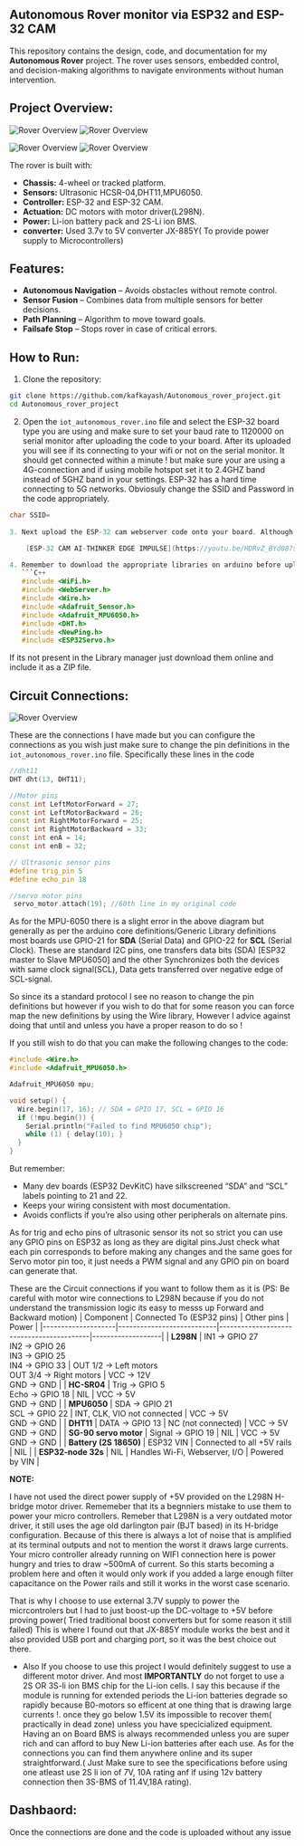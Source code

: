 ## **Autonomous Rover monitor via ESP32 and ESP-32 CAM**

This repository contains the design, code, and documentation for my **Autonomous Rover** project.  The rover uses sensors, embedded control, and decision-making algorithms to navigate environments without human intervention.

 

## Project Overview:

![Rover Overview](docs/images/front_view.png)
![Rover Overview](docs/images/back_view.png)


![Rover Overview](docs/images/top_view.png)
![Rover Overview](docs/images/side_view.png)


The rover is built with:
- **Chassis:** 4-wheel or tracked platform.
- **Sensors:** Ultrasonic HCSR-04,DHT11,MPU6050.
- **Controller:** ESP-32 and ESP-32 CAM.
- **Actuation:** DC motors with motor driver(L298N).
- **Power:** Li-ion battery pack and 2S-Li ion BMS.
- **converter:** Used 3.7v to 5V converter JX-885Y( To provide power supply to Microcontrollers)


## Features:
- **Autonomous Navigation** – Avoids obstacles without remote control.
- **Sensor Fusion** – Combines data from multiple sensors for better decisions.
- **Path Planning** – Algorithm to move toward goals.
- **Failsafe Stop** – Stops rover in case of critical errors.


## How to Run:
1. Clone the repository:
```bash
git clone https://github.com/kafkayash/Autonomous_rover_project.git
cd Autonomous_rover_project
```
2. Open the `iot_autonomous_rover.ino` file and select the ESP-32 board type you are using and make sure to set your baud rate to 1120000 on serial monitor after uploading the code to your board. After its uploaded you will see if its connecting to your wifi or not on the serial monitor. It should get connected within a minute ! but make sure your are using a 4G-connection and if using mobile hotspot set it to 2.4GHZ band instead of 5GHZ band in your settings. ESP-32 has a hard time connecting to 5G networks. Obviosuly change the SSID and Password in the code appropriately.
```c++
char SSID=
   
3. Next upload the ESP-32 cam webserver code onto your board. Although i couldn't put the whole Edge based model onto Github since its very large, you can remove the library and upload it and basic ESP-32 cam AI-Thinker has base level facial detection and recognition, for other objects you need to train it and upload the trained model. I used the Edge Impulse for this, although Tedious you get your imported Model without writing any code for it. The process it quite simple you can Refer to the following Video for reference

    [ESP-32 CAM AI-THINKER EDGE IMPULSE](https://youtu.be/HDRvZ_BYd08?si=7uLiEUAztkoOZQOL)

4. Remember to download the appropriate libraries on arduino before uploaing the code, specifically the following ones. Just type their names in the library manager and you can install them.
   ```C++
   #include <WiFi.h>
   #include <WebServer.h>
   #include <Wire.h>
   #include <Adafruit_Sensor.h>
   #include <Adafruit_MPU6050.h>
   #include <DHT.h>
   #include <NewPing.h>
   #include <ESP32Servo.h>
   ```
If its not present in the Library manager just download them online and include it as a ZIP file.  
## Circuit Connections:
![Rover Overview](docs/images/circuit_connections.png)

These are the connections I have made but you can configure the connections as you wish just make sure to change the pin definitions in the `iot_autonomous_rover.ino` file. Specifically these lines in the code
```C++
//dht11
DHT dht(13, DHT11);

//Motor pins
const int LeftMotorForward = 27;
const int LeftMotorBackward = 26;
const int RightMotorForward = 25;
const int RightMotorBackward = 33;
const int enA = 14;
const int enB = 32;

// Ultrasonic sensor pins
#define trig_pin 5
#define echo_pin 18

//servo motor pins
 servo_motor.attach(19); //60th line in my original code

```
As for the MPU-6050 there is a slight error in the above diagram but generally as per the arduino core definitions/Generic Library definitions most boards use GPIO-21 for **SDA** (Serial Data) and GPIO-22 for **SCL** (Serial Clock). These are standard I2C pins, one transfers data bits (SDA)
[ESP32 master to Slave MPU6050] and the other Synchronizes both the devices with same clock signal(SCL), Data gets transferred over negative edge of SCL-signal.

So since its a standard protocol I see no reason to change the pin definitions but however if you wish to do that for some reason you can force map the new definitions by using the Wire library, However I advice against doing that until and unless you have a proper reason to do so !

If you still wish to do that you can make the following changes to the code:
```C++
#include <Wire.h>
#include <Adafruit_MPU6050.h>

Adafruit_MPU6050 mpu;

void setup() {
  Wire.begin(17, 16); // SDA = GPIO 17, SCL = GPIO 16
  if (!mpu.begin()) {
    Serial.println("Failed to find MPU6050 chip");
    while (1) { delay(10); }
  }
}
```
But remember:
   - Many dev boards (ESP32 DevKitC) have silkscreened “SDA” and “SCL” labels pointing to 21 and 22.
   - Keeps your wiring consistent with most documentation.
   - Avoids conflicts if you’re also using other peripherals on alternate pins.

As for trig and echo pins of ultrasonic sensor its not so strict you can use any GPIO pins on ESP32 as long as they are digital pins.Just check what each pin corresponds to before making any changes and the same goes for Servo motor pin too, it just needs a PWM signal and any GPIO pin on board can generate that.

These are the Circuit connections if you want to follow them as it is (PS: Be careful with motor wire connections to L298N because if you do not understand the transmission logic its easy to messs up Forward and Backward motion)
| Component          | Connected To (ESP32 pins) | Other pins                              | Power             |
|--------------------|---------------------------|------------------------------------------|-------------------|
| **L298N**          | IN1 → GPIO 27 <br> IN2 → GPIO 26 <br> IN3 → GPIO 25 <br> IN4 → GPIO 33 | OUT 1/2 → Left motors <br> OUT 3/4 → Right motors | VCC → 12V <br> GND → GND |
| **HC-SR04**        | Trig → GPIO 5 <br> Echo → GPIO 18 | NIL                                      | VCC → 5V <br> GND → GND |
| **MPU6050**        | SDA → GPIO 21 <br> SCL → GPIO 22 | INT, CLK, VIO not connected               | VCC → 5V <br> GND → GND |
| **DHT11**          | DATA → GPIO 13             | NC (not connected)                       | VCC → 5V <br> GND → GND |
| **SG-90 servo motor** | Signal → GPIO 19         | NIL                                      | VCC → 5V <br> GND → GND |
| **Battery (2S 18650)** | ESP32 VIN               | Connected to all +5V rails                | NIL               |
| **ESP32-node 32s** | NIL                         | Handles Wi-Fi, Webserver, I/O             | Powered by VIN    |

**NOTE:**

I have not used the direct power supply of +5V provided on the L298N H-bridge motor driver. Rememeber that its a begnniers mistake to use them to power your micro controllers. Remeber that L298N is a very outdated motor driver, it still uses the age old darlington pair (BJT based) in its H-bridge configuration. Because of this there is always a lot of noise that is amplified at its terminal outputs and not to mention the worst it draws large currents. Your micro controller already running on WIFI connection here is power hungry and tries to draw ~500mA of current. So this starts becoming a problem here and often it would only work if you added a large enough filter capacitance on the Power rails and still it works in the worst case scenario.

That is why I choose to use external 3.7V supply to power the micrcontrolers but I had to just boost-up the DC-voltage to +5V before proving power( Tried traditional boost converters but for some reason it still failed) This is where I found out that JX-885Y module works the best and it also provided USB port and charging port, so it was the best choice out there.

- Also If you choose to use this project I would definitely suggest to use a different motor driver. And most **IMPORTANTLY** do not forget to use a 2S OR 3S-li ion BMS chip for the Li-ion cells. I say this because if the module is running for extended periods the Li-ion batteries degrade so rapidly because B0-motors so efficent at one thing that is drawing large currents !. once they go below 1.5V its impossible to recover them( practically in dead zone) unless you have specicialized equipment. Having an on Board BMS is always recommended unless you are super rich and can afford to buy New Li-ion batteries after each use. As for the connections you can find them anywhere online and its super straightforward.( Just Make sure to see the specifications before using one atleast use 2S li ion of 7V, 10A rating anf if using 12v battery connection then 3S-BMS of 11.4V,18A rating).

 ## Dashbaord:

 Once the connections are done and the code is uploaded without any issue



   
